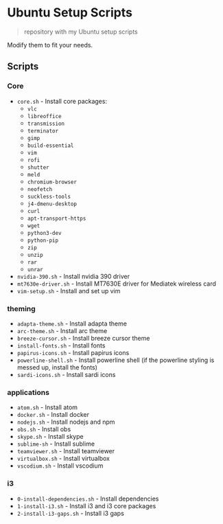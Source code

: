 # Ubuntu Setup Scripts

> repository with my Ubuntu setup scripts

Modify them to fit your needs.

## Scripts

### Core

- `core.sh` - Install core packages:
    - `vlc`
    - `libreoffice`
    - `transmission`
    - `terminator`
    - `gimp`
    - `build-essential`
    - `vim`
    - `rofi`
    - `shutter`
    - `meld`
    - `chromium-browser`
    - `neofetch`
    - `suckless-tools`
    - `j4-dmenu-desktop`
    - `curl`
    - `apt-transport-https`
    - `wget`
    - `python3-dev`
    - `python-pip`
    - `zip`
    - `unzip`
    - `rar`
    - `unrar`
- `nvidia-390.sh` - Install nvidia 390 driver
- `mt7630e-driver.sh` - Install MT7630E driver for Mediatek wireless card
- `vim-setup.sh` - Install and set up vim


### theming

- `adapta-theme.sh` - Install adapta theme
- `arc-theme.sh` - Install arc theme
- `breeze-cursor.sh` - Install breeze cursor theme
- `install-fonts.sh` - Install fonts
- `papirus-icons.sh` - Install papirus icons
- `powerline-shell.sh` - Install powerline shell (if the powerline styling is messed up, install the fonts)
- `sardi-icons.sh` - Install sardi icons

### applications

- `atom.sh` - Install atom
- `docker.sh` - Install docker
- `nodejs.sh` - Install nodejs and npm
- `obs.sh` - Install obs
- `skype.sh` - Install skype
- `sublime-sh` - Install sublime
- `teamviewer.sh` - Install teamviewer
- `virtualbox.sh` - Install virtualbox
- `vscodium.sh` - Install vscodium

### i3

- `0-install-dependencies.sh` - Install dependencies
- `1-install-i3.sh` - Install i3 and i3 core packages
- `2-install-i3-gaps.sh` - Install i3 gaps

